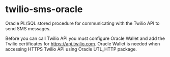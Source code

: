 twilio-sms-oracle
=================

Oracle PL/SQL stored procedure for communicating with the Twilio API to send SMS messages.

Before you can call Twilio API you must configure Oracle Wallet and add the Twilio certificates for https://api.twilio.com. Oracle Wallet is needed when accessing HTTPS Twilio API using Oracle UTL_HTTP package.
